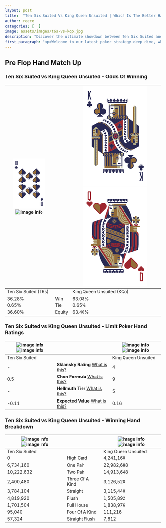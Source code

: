 ```yaml
---
layout: post
title:  "Ten Six Suited Vs King Queen Unsuited | Which Is The Better Hand In Poker? A Complete Guide"
author: reece
categories: [  ]
image: assets/images/t6s-vs-kqo.jpg
description: "Discover the ultimate showdown between Ten Six Suited and King Queen Unsuited in poker! Uncover the odds, strategies, and scenarios where one hand triumphs over the other. Get ready to up your poker game with this thrilling analysis."
first_paragraph: "<p>Welcome to our latest poker strategy deep dive, where we're pitting two distinct hands against each other in a high-stakes showdown: Ten Six Suited vs King Queen Unsuited.</p><p>In the dynamic world of poker, every decision counts, and knowing which hand holds the upper hand is key to your success at the table.</p><p>In this article, we'll dissect these two hands, explore the scenarios where one dominates the other, and equip you with the knowledge to make strategic choices that can tip the odds in your favor.</p><p>Get ready to unravel the intriguing dynamics of these poker hands and elevate your game to new heights.</p>"
---
```




[comment]: # (sp0)

## Pre Flop Hand Match Up

<div class="table hand-ratings" markdown="1"> 



### Ten Six Suited vs King Queen Unsuited - Odds Of Winning


    
| ![image info](assets/images/hand1/T.png) ![image info](assets/images/hand1/6s.png) |  | ![image info](assets/images/hand2/K.png) ![image info](assets/images/hand2/Qo.png) |
| -------- | -------- | -------- |
| Ten Six Suited (T6s) |  | King Queen Unsuited (KQo) |
| 36.28% | Win | 63.08% |
| 0.65% | Tie | 0.65% |
| 36.60% | Equity | 63.40% |




[comment]: # (sp1)



### Ten Six Suited vs King Queen Unsuited - Limit Poker Hand Ratings


    
| ![image info](https://www.riverpairs.com/assets/images/hand1/T.png) ![image info](https://www.riverpairs.com/assets/images/hand1/6s.png) |  | ![image info](https://www.riverpairs.com/assets/images/hand2/K.png) ![image info](https://www.riverpairs.com/assets/images/hand2/Qo.png) |
| -------- | -------- | -------- |
| Ten Six Suited |  | King Queen Unsuited |
| - | **Sklansky Rating** [What is this?](/sklansky-rating-explained) | 4 |
| 0.5 | **Chen Formula** [What is this?](/chen-formula-explained) | 9 |
| - | **Hellmuth Tier** [What is this?](/Hellmuth-tier-explained) | 5 |
| -0.11 | **Expected Value** [What is this?](/expected-value-explained) | 0.16 |




[comment]: # (sp2)



### Ten Six Suited vs King Queen Unsuited - Winning Hand Breakdown


    
| ![image info](https://www.riverpairs.com/assets/images/hand1/T.png) ![image info](https://www.riverpairs.com/assets/images/hand1/6s.png) |  | ![image info](https://www.riverpairs.com/assets/images/hand2/K.png) ![image info](https://www.riverpairs.com/assets/images/hand2/Qo.png) |
| -------- | -------- | -------- |
| Ten Six Suited |  | King Queen Unsuited |
| 0 | High Card | 4,241,160 |
| 6,734,160 | One Pair | 22,982,688 |
| 10,222,632 | Two Pair | 14,913,648 |
| 2,400,480 | Three Of A Kind | 3,126,528 |
| 3,784,104 | Straight | 3,115,440 |
| 4,819,920 | Flush | 1,505,892 |
| 1,701,504 | Full House | 1,838,976 |
| 95,040 | Four Of A Kind | 111,216 |
| 57,324 | Straight Flush | 7,812 |




[comment]: # (sp3)



</div>

[comment]: # (sp4)



[comment]: # (sp5)

